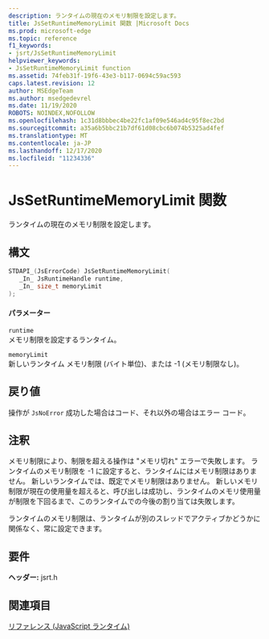 ```yaml
---
description: ランタイムの現在のメモリ制限を設定します。
title: JsSetRuntimeMemoryLimit 関数 |Microsoft Docs
ms.prod: microsoft-edge
ms.topic: reference
f1_keywords:
- jsrt/JsSetRuntimeMemoryLimit
helpviewer_keywords:
- JsSetRuntimeMemoryLimit function
ms.assetid: 74feb31f-19f6-43e3-b117-0694c59ac593
caps.latest.revision: 12
author: MSEdgeTeam
ms.author: msedgedevrel
ms.date: 11/19/2020
ROBOTS: NOINDEX,NOFOLLOW
ms.openlocfilehash: 1c31d8bbbec4be22fc1af09e546ad4c95f8ec2bd
ms.sourcegitcommit: a35a6b5bbc21b7df61d08cbc6b074b5325ad4fef
ms.translationtype: MT
ms.contentlocale: ja-JP
ms.lasthandoff: 12/17/2020
ms.locfileid: "11234336"
---
```

# JsSetRuntimeMemoryLimit 関数

ランタイムの現在のメモリ制限を設定します。  
  
## 構文  
  
```cpp  
STDAPI_(JsErrorCode) JsSetRuntimeMemoryLimit(  
   _In_ JsRuntimeHandle runtime,  
   _In_ size_t memoryLimit  
);  
```  
  
#### パラメーター  
 `runtime`  
 メモリ制限を設定するランタイム。  
  
 `memoryLimit`  
 新しいランタイム メモリ制限 (バイト単位)、または -1 (メモリ制限なし)。  
  
## 戻り値  
 操作が `JsNoError` 成功した場合はコード、それ以外の場合はエラー コード。  
  
## 注釈  
 メモリ制限により、制限を超える操作は "メモリ切れ" エラーで失敗します。 ランタイムのメモリ制限を -1 に設定すると、ランタイムにはメモリ制限はありません。 新しいランタイムでは、既定でメモリ制限はありません。 新しいメモリ制限が現在の使用量を超えると、呼び出しは成功し、ランタイムのメモリ使用量が制限を下回るまで、このランタイムでの今後の割り当ては失敗します。  
  
 ランタイムのメモリ制限は、ランタイムが別のスレッドでアクティブかどうかに関係なく、常に設定できます。  
  
## 要件  
 **ヘッダー:** jsrt.h  
  
## 関連項目  
 [リファレンス (JavaScript ランタイム)](../chakra-hosting/reference-javascript-runtime.md)

